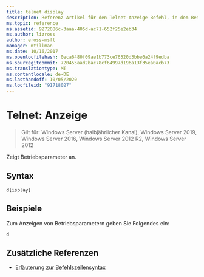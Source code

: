 ```yaml
---
title: telnet display
description: Referenz Artikel für den Telnet-Anzeige Befehl, in dem Betriebsparameter angezeigt werden.
ms.topic: reference
ms.assetid: 9272086c-3aaa-405d-ac71-652f25e2eb34
ms.author: lizross
author: eross-msft
manager: mtillman
ms.date: 10/16/2017
ms.openlocfilehash: 0eca6480f09ae1b773ce76520d3bbe6a24f9edba
ms.sourcegitcommit: 720455aad2bac78cf64997d196a13f35ea0acb73
ms.translationtype: MT
ms.contentlocale: de-DE
ms.lasthandoff: 10/05/2020
ms.locfileid: "91718027"
---
```

# <a name="telnet-display"></a>Telnet: Anzeige

> Gilt für: Windows Server (halbjährlicher Kanal), Windows Server 2019, Windows Server 2016, Windows Server 2012 R2, Windows Server 2012

Zeigt Betriebsparameter an.

## <a name="syntax"></a>Syntax

```
d[isplay]
```

## <a name="examples"></a>Beispiele

Zum Anzeigen von Betriebsparametern geben Sie Folgendes ein:

```
d
```

## <a name="additional-references"></a>Zusätzliche Referenzen

- [Erläuterung zur Befehlszeilensyntax](command-line-syntax-key.md)
